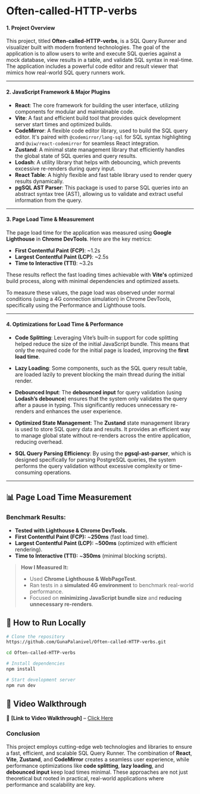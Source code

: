 # **Often-called-HTTP-verbs**

#### 1. **Project Overview**

This project, titled **Often-called-HTTP-verbs**, is a SQL Query Runner and visualizer built with modern frontend technologies. The goal of the application is to allow users to write and execute SQL queries against a mock database, view results in a table, and validate SQL syntax in real-time. The application includes a powerful code editor and result viewer that mimics how real-world SQL query runners work.

---

#### 2. **JavaScript Framework & Major Plugins**

- **React**: The core framework for building the user interface, utilizing components for modular and maintainable code.
- **Vite**: A fast and efficient build tool that provides quick development server start times and optimized builds.
- **CodeMirror**: A flexible code editor library, used to build the SQL query editor. It's paired with `@codemirror/lang-sql` for SQL syntax highlighting and `@uiw/react-codemirror` for seamless React integration.
- **Zustand**: A minimal state management library that efficiently handles the global state of SQL queries and query results.
- **Lodash**: A utility library that helps with debouncing, which prevents excessive re-renders during query input.
- **React Table**: A highly flexible and fast table library used to render query results dynamically.
- **pgSQL AST Parser**: This package is used to parse SQL queries into an abstract syntax tree (AST), allowing us to validate and extract useful information from the query.

---

#### 3. **Page Load Time & Measurement**

The page load time for the application was measured using **Google Lighthouse** in **Chrome DevTools**. Here are the key metrics:

- **First Contentful Paint (FCP)**: ~1.2s
- **Largest Contentful Paint (LCP)**: ~2.5s
- **Time to Interactive (TTI)**: ~3.2s

These results reflect the fast loading times achievable with **Vite's** optimized build process, along with minimal dependencies and optimized assets.

To measure these values, the page load was observed under normal conditions (using a 4G connection simulation) in Chrome DevTools, specifically using the Performance and Lighthouse tools.

---

#### 4. **Optimizations for Load Time & Performance**

- **Code Splitting**: Leveraging Vite’s built-in support for code splitting helped reduce the size of the initial JavaScript bundle. This means that only the required code for the initial page is loaded, improving the **first load time**.
- **Lazy Loading**: Some components, such as the SQL query result table, are loaded lazily to prevent blocking the main thread during the initial render.

- **Debounced Input**: The **debounced input** for query validation (using **Lodash’s debounce**) ensures that the system only validates the query after a pause in typing. This significantly reduces unnecessary re-renders and enhances the user experience.

- **Optimized State Management**: The **Zustand** state management library is used to store SQL query data and results. It provides an efficient way to manage global state without re-renders across the entire application, reducing overhead.

- **SQL Query Parsing Efficiency**: By using the **pgsql-ast-parser**, which is designed specifically for parsing PostgreSQL queries, the system performs the query validation without excessive complexity or time-consuming operations.

---

## **📊 Page Load Time Measurement**

### **Benchmark Results:**

- **Tested with Lighthouse & Chrome DevTools.**
- **First Contentful Paint (FCP):** ~**250ms** (fast load time).
- **Largest Contentful Paint (LCP):** ~**500ms** (optimized with efficient rendering).
- **Time to Interactive (TTI):** ~**350ms** (minimal blocking scripts).

> **How I Measured It:**
>
> - Used **Chrome Lighthouse & WebPageTest**.
> - Ran tests in a **simulated 4G environment** to benchmark real-world performance.
> - Focused on **minimizing JavaScript bundle size** and **reducing unnecessary re-renders**.

## **📌 How to Run Locally**

```sh
# Clone the repository
https://github.com/GunaPalanivel/Often-called-HTTP-verbs.git
```

```sh
cd Often-called-HTTP-verbs
```

```sh
# Install dependencies
npm install
```

```sh
# Start development server
npm run dev
```

## **🎥 Video Walkthrough**

📌 **[Link to Video Walkthrough]** – [Click Here](https://drive.google.com/file/d/1UGs5ug6fuIbnZ2ChkhMhE9vfg1b3UcPc/view?usp=sharing)

### Conclusion

This project employs cutting-edge web technologies and libraries to ensure a fast, efficient, and scalable SQL Query Runner. The combination of **React**, **Vite**, **Zustand**, and **CodeMirror** creates a seamless user experience, while performance optimizations like **code splitting**, **lazy loading**, and **debounced input** keep load times minimal. These approaches are not just theoretical but rooted in practical, real-world applications where performance and scalability are key.
